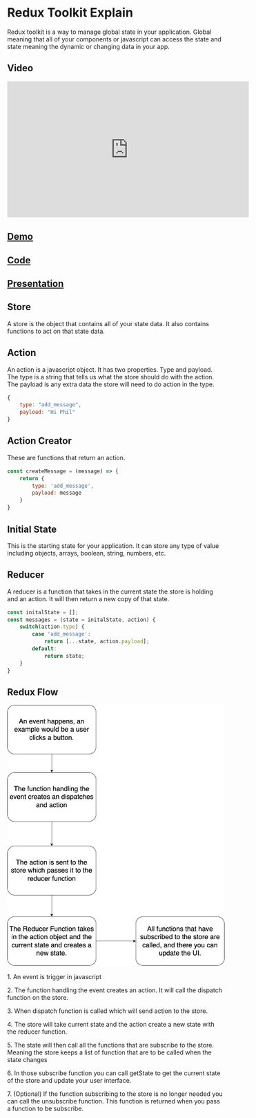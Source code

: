 # Redux Toolkit Explain

Redux toolkit is a way to manage global state in your application.  Global meaning that all of your components or javascript can access the state and state meaning the dynamic or changing data in your app.

## Video

<iframe width="560" height="315" src="https://www.youtube.com/embed/TWJvNq5L7SE" title="YouTube video player" frameborder="0" allow="accelerometer; autoplay; clipboard-write; encrypted-media; gyroscope; picture-in-picture" allowfullscreen></iframe>


## [Demo](https://zqu05i.csb.app/)

## [Code](https://codesandbox.io/s/how-redux-works-zqu05i)

## [Presentation](https://docs.google.com/presentation/d/1GwYesy1NuPEwwuaRNdSCsraIMJR2unI_B7ByvBdsudE/edit?usp=sharing)

## Store

A store is the object that contains all of your state data.  It also contains functions to act on that state data.

## Action

An action is a javascript object.  It has two properties.  Type and payload.  The type is a string that tells us what the store should do with the action.  The payload is any extra data the store will need to do action in the type.

```javascript
{
    type: "add_message",
    payload: "Hi Phil"
}
```

## Action Creator

These are functions that return an action.

```javascript
const createMessage = (message) => {
    return {
        type: 'add_message',
        payload: message
    }
}
```

## Initial State

This is the starting state for your application.  It can store any type of value including objects, arrays, boolean, string, numbers, etc.

## Reducer

A reducer is a function that takes in the current state the store is holding and an action.  It will then return a new copy of that state.

```javascript
const initalState = [];
const messages = (state = initalState, action) {
    switch(action.type) {
        case 'add_message':
            return [...state, action.payload];
        default:
            return state;    
    }
}
```

## Redux Flow

![Redux Flow](images/ReduxFlow.drawio.png)

1\. An event is trigger in javascript

2\. The function handling the event creates an action.  It will call the dispatch function on the store.

3\. When dispatch function is called which will send action to the store.  

4\. The store will take current state and the action create a new state with the reducer function.

5\. The state will then call all the functions that are subscribe to the store.  Meaning the store keeps a list of function that are to be called when the state changes

6\. In those subscribe function you can call getState to get the current state of the store and update your user interface.

7\. (Optional) If the function subscribing to the store is no longer needed you can call the unsubscribe function.  This function is returned when you pass a function to be subscribe.